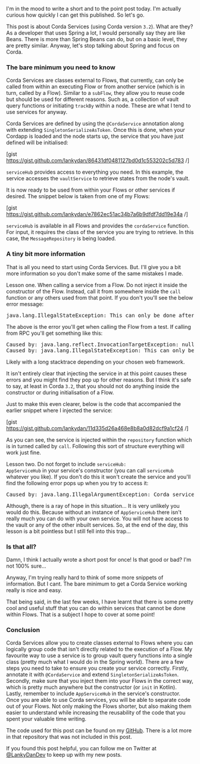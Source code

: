 I'm in the mood to write a short and to the point post today. I'm actually curious how quickly I can get this published. So let's go.

This post is about Corda Services (using Corda version <code>3.2</code>). What are they? As a developer that uses Spring a lot, I would personally say they are like Beans. There is more than Spring Beans can do, but on a basic level, they are pretty similar. Anyway, let's stop talking about Spring and focus on Corda.
<h3>The bare minimum you need to know</h3>
Corda Services are classes external to Flows, that currently, can only be called from within an executing Flow or from another service (which is in turn, called by a Flow). Similar to a <code>subFlow</code>, they allow you to reuse code but should be used for different reasons. Such as, a collection of vault query functions or initiating <code>trackBy</code> within a node. These are what I tend to use services for anyway.

Corda Services are defined by using the <code>@CordaService</code> annotation along with extending <code>SingletonSerializeAsToken</code>. Once this is done, when your Cordapp is loaded and the node starts up, the service that you have just defined will be initialised:

[gist https://gist.github.com/lankydan/86431df0481127bd0d1c553202c5d783 /]

<code>serviceHub</code> provides access to everything you need. In this example, the service accesses the <code>vaultService</code> to retrieve states from the node's vault.

It is now ready to be used from within your Flows or other services if desired. The snippet below is taken from one of my Flows:

[gist https://gist.github.com/lankydan/e7862ec51ac34b7a6b9dfdf7dd19e34a /]

<code>serviceHub</code> is available in all Flows and provides the <code>cordaService</code> function. For input, it requires the class of the service you are trying to retrieve. In this case, the <code>MessageRepository</code> is being loaded.
<h3>A tiny bit more information</h3>
That is all you need to start using Corda Services. But. I'll give you a bit more information so you don't make some of the same mistakes I made.

Lesson one. When calling a service from a Flow. Do not inject it inside the constructor of the Flow. Instead, call it from somewhere inside the <code>call</code> function or any others used from that point. If you don't you'll see the below error message:
<pre>java.lang.IllegalStateException: This can only be done after the flow has been started.
</pre>
The above is the error you'll get when calling the Flow from a test. If calling from RPC you'll get something like this:
<pre>Caused by: java.lang.reflect.InvocationTargetException: null
Caused by: java.lang.IllegalStateException: This can only be done after the flow has been started.
</pre>
Likely with a long stacktrace depending on your chosen web framework.

It isn't entirely clear that injecting the service in at this point causes these errors and you might find they pop up for other reasons. But I think it's safe to say, at least in Corda <code>3.2</code>, that you should not do anything inside the constructor or during initialisation of a Flow.

Just to make this even clearer, below is the code that accompanied the earlier snippet where I injected the service:

[gist https://gist.github.com/lankydan/11d335d26a468e8b8a0d82dcf9a1cf24 /]

As you can see, the service is injected within the <code>repository</code> function which is in turned called by <code>call</code>. Following this sort of structure everything will work just fine.

Lesson two. Do not forget to include <code>serviceHub: AppServiceHub</code> in your service's constructor (you can call <code>serviceHub</code> whatever you like). If you don't do this it won't create the service and you'll find the following error pops up when you try to access it:
<pre>Caused by: java.lang.IllegalArgumentException: Corda service com.lankydanblog.tutorial.services.MessageRepository does not exist
</pre>
Although, there is a ray of hope in this situation... It is very unlikely you would do this. Because without an instance of <code>AppServiceHub</code> there isn't really much you can do with your own service. You will not have access to the vault or any of the other inbuilt services. So, at the end of the day, this lesson is a bit pointless but I still fell into this trap...
<h3>Is that all?</h3>
Damn, I think I actually wrote a short post for once! Is that good or bad? I'm not 100% sure...

Anyway, I'm trying really hard to think of some more snippets of information. But I cant. The bare minimum to get a Corda Service working really is nice and easy.

That being said, in the last few weeks, I have learnt that there is some pretty cool and useful stuff that you can do within services that cannot be done within Flows. That is a subject I hope to cover at some point!
<h3>Conclusion</h3>
Corda Services allow you to create classes external to Flows where you can logically group code that isn't directly related to the execution of a Flow. My favourite way to use a service is to group vault query functions into a single class (pretty much what I would do in the Spring world). There are a few steps you need to take to ensure you create your service correctly. Firstly, annotate it with <code>@CordaService</code> and extend <code>SingletonSerializeAsToken</code>. Secondly, make sure that you inject them into your Flows in the correct way, which is pretty much anywhere but the constructor (or <code>init</code> in Kotlin). Lastly, remember to include <code>AppServiceHub</code> in the service's constructor. Once you are able to use Corda services, you will be able to separate code out of your Flows. Not only making the Flows shorter, but also making them easier to understand while increasing the reusability of the code that you spent your valuable time writing.

The code used for this post can be found on my <a href="https://github.com/lankydan/corda-services" target="_blank" rel="noopener">GitHub</a>. There is a lot more in that repository that was not included in this post.

If you found this post helpful, you can follow me on Twitter at <a href="http://www.twitter.com/LankyDanDev" target="_blank" rel="noopener">@LankyDanDev</a> to keep up with my new posts.